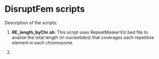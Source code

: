 # DisruptFem scripts

Description of the scripts:

  1. <b>RE_length_byChr.sh</b>: This script uses RepeatMaskerViz.bed file to analize the total length (in nucleotides) that coverages each repetitive element in each chromosome.
  
  2. 
